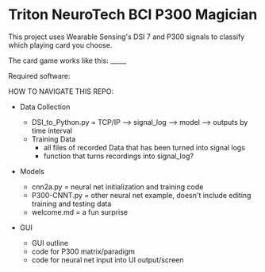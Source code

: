 # Triton NeuroTech BCI P300 Magician

This project uses Wearable Sensing's DSI 7 and P300 signals to classify which playing card you choose.

The card game works like this: _____

Required software:

HOW TO NAVIGATE THIS REPO:

- Data Collection
    - DSI_to_Python.py = TCP/IP --> signal_log --> model --> outputs by time interval
    - Training Data
        - all files of recorded Data that has been turned into signal logs
        - function that turns recordings into signal_log?
        
- Models
    - cnn2a.py = neural net initialization and training code
    - P300-CNNT.py = other neural net example, doesn't include editing training and testing data
    - welcome.md = a fun surprise

- GUI
    - GUI outline
    - code for P300 matrix/paradigm
    - code for neural net input into UI output/screen